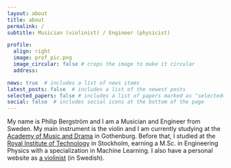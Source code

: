 ```yaml
---
layout: about
title: about
permalink: /
subtitle: Musician (violinist) / Engineer (physicist)

profile:
  align: right
  image: prof_pic.png
  image_circular: false # crops the image to make it circular
  address: 

news: true  # includes a list of news items
latest_posts: false  # includes a list of the newest posts
selected_papers: false # includes a list of papers marked as "selected={true}"
social: false  # includes social icons at the bottom of the page
---
```

My name is Philip Bergström and I am a Musician and Engineer from Sweden. My main instrument is the violin and I am currently studying at the [Academy of Music and Drama](https://www.gu.se/en/music-drama) in Gothenburg. Before that, I studied at the [Royal Institute of Technology](https://www.kth.se/en) in Stockholm, earning a M.Sc. in Engineering Physics with a specialization in Machine Learning. I also have a personal website as [a violinist](https://www.philipviolin.se) (in Swedish).
